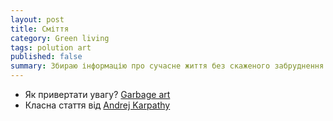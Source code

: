 ```yaml
---
layout: post
title: Сміття
category: Green living
tags: polution art
published: false
summary: Збираю інформацію про сучасне життя без скаженого забруднення
---
```


*  Як привертати увагу? [Garbage art](http://www.odditycentral.com/pics/photographic-artist-creates-beautiful-images-that-will-probably-disgust-you.html) 
*  Класна стаття від [Andrej Karpathy](http://karpathy.ca/myblog/2012/11/04/renewable-energy-climate-change/)

